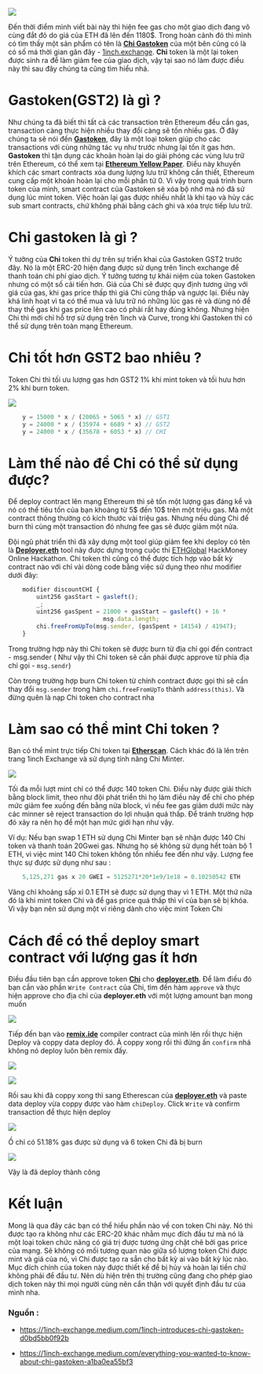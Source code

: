 ![](https://images.viblo.asia/b2560738-f801-4a8e-befb-5021f70d8a3b.jpg)


Đến thời điểm mình viết bài này thì hiện fee gas cho một giao dịch đang vô cùng đắt đỏ do giá của ETH đã lên đến 1180$. Trong hoàn cảnh đó thì mình có tìm thấy một sản phẩm có  tên là **[Chi Gastoken](https://etherscan.io/token/0x0000000000004946c0e9f43f4dee607b0ef1fa1c)**  của một bên cũng có là có số má thời gian gân đây - [1inch.exchange](https://1inch.exchange/). **Chi** token là một lại token được sinh ra để làm giảm fee của giao dịch, vậy tại sao nó làm được điều này thì sau đây chúng ta cũng tìm hiểu nhá.


# Gastoken(GST2) là gì ?

Như chúng ta đã biết thì tất cả các transaction trên Ethereum đều cần gas, transaction càng thực hiện nhiều thay đổi càng sẽ tốn nhiều gas. Ở đây chúng ta sẽ nói đến **[Gastoken](https://gastoken.io/)**, đây là một loại token giúp cho các transactions với cùng những tác vụ như trước nhưng lại tốn ít gas hơn. **Gastoken** thì tận dụng các khoản hoàn lại do giải phóng các vùng lưu trữ trên Ethereum, có thể xem tại  **[Ethereum Yellow Paper](https://ethereum.github.io/yellowpaper/paper.pdf)**. Điều này khuyến khích các smart contracts xóa dung lượng lưu trữ không cần thiết, Ethereum cung cấp một khoản hoàn lại cho mỗi phần tử 0. Vì vậy trong quá trình burn token của mình, smart contract của Gastoken sẽ xóa bộ nhớ mà nó đã sử dụng lúc mint token. Việc hoàn lại gas được nhiều nhất là khi tạo và hủy các sub smart contracts, chứ không phải  bằng cách ghi và xóa trực tiếp lưu trữ. 

# Chi gastoken là gì ?

Ý tưởng của **Chi** token thì dự trên sự triển khai của Gastoken GST2 trước đây. Nó là một ERC-20 hiện đang được sử dụng trên 1inch exchange để thanh toán chi phí giao dịch. Ý tưởng tương tự khái niệm của token Gastoken nhưng có một số cải tiến hơn. Giá của Chi sẽ được quy định tương ứng với giá của gas, khi gas price thấp thì giá Chi cũng  thấp và ngược lại. Điều này khá linh hoạt vì ta có thể mua và lưu trữ nó những lúc gas rẻ và dùng nó để thay thế gas khi gas price lên cao có phải rất hay đúng không. Nhưng hiện Chi thì mới chỉ hỗ trợ sử dụng trên 1inch và Curve, trong khi Gastoken thì có thể sử dụng trên toàn mạng Ethereum.


# Chi tốt hơn GST2 bao nhiêu ?
Token Chi thì tối ưu lượng gas hơn GST2 1% khi mint token và tối hưu hơn 2% khi burn token. 

![](https://images.viblo.asia/c1a3affc-a79b-4ebc-b0db-30b6aa8ffea0.jpeg)

```js
    y = 15000 * x / (20065 + 5065 * x) // GST1
    y = 24000 * x / (35974 + 6689 * x) // GST2
    y = 24000 * x / (35678 + 6053 * x) // CHI
```

# Làm thế nào để Chi có thể sử dụng được?
Để deploy contract lên mạng Ethereum thì sẽ tốn một lượng gas đáng kể và nó có thể tiêu tốn của bạn khoảng từ 5$ đến 10$ trên một triệu gas. Mà một contract thông thường có kích thước vài triệu gas. Nhưng nếu dùng Chi để burn thì cùng một transaction đó nhưng fee gas sẽ được giảm một nửa.

Đội ngũ phát triển thì đã xây dựng một tool giúp giảm fee khi deploy có tên là **[Deployer.eth](https://etherscan.io/address/deployer.eth#code)** tool này được dựng trọng cuộc thi  [ETHGlobal](https://medium.com/@ethglobalco) HackMoney Online Hackathon. Chi token thì cũng có thể được tích hợp vào bất kỳ contract nào với chỉ  vài dòng code bằng việc sử dụng theo như modifier dưới đây:

```js
    modifier discountCHI {
        uint256 gasStart = gasleft();
        _;
        uint256 gasSpent = 21000 + gasStart — gasleft() + 16 *
                           msg.data.length;
        chi.freeFromUpTo(msg.sender, (gasSpent + 14154) / 41947);
    }
```

Trong trường hợp này thì Chi token sẽ được burn từ địa chỉ gọi đến contract - msg.sender ( Như vậy thì Chi token sẽ cần phải được approve từ phía địa chỉ gọi - `msg.sendr`)

Còn trong trường hợp burn Chi token từ chính contract được gọi thì sẽ cần thay đổi `msg.sender` trong hàm `chi.freeFromUpTo` thành `address(this)`. Và đừng quên là nạp Chi token cho contract nha

# Làm sao có thể mint Chi token ?

Bạn có thể mint trực tiếp Chi token tại **[Etherscan](https://etherscan.io/token/0x0000000000004946c0e9F43F4Dee607b0eF1fA1c#writeContract)**. Cách khác đó là lên trên trang 1inch Exchange và sử dụng  tính năng Chi Minter.

![](https://images.viblo.asia/bad6adbe-e0df-45d6-a7aa-4f3815c081bf.png)

Tối đa mỗi lượt mint chỉ có thể được 140 token Chi. Điều này được giải thích bằng block limit, theo như đội phát triển thì họ làm điều này để chỉ cho phép mức giảm fee xuống đến bằng nửa block, vì nếu fee gas giảm dưới mức này các minner sẽ reject transaction do lợi nhuận quá thấp. Để tránh trường hợp đó xảy ra nên họ để một hạn mức giới hạn như vậy.

Ví dụ: Nếu bạn swap 1 ETH sử dụng Chi Minter bạn sẽ nhận được 140 Chi token và thanh toán 20Gwei gas. Nhưng họ sẽ không sử dụng hết toàn bộ 1 ETH, vì việc mint 140 Chi token không tốn nhiều fee đến như vậy. Lượng fee thực sự được sử dụng như sau :

```js
    5,125,271 gas x 20 GWEI = 5125271*20*1e9/1e18 = 0.10250542 ETH 
```

Vâng chỉ khoảng sấp xỉ 0.1 ETH sẽ được sử dụng thay vì 1 ETH. Một thứ nữa đó là khi mint token Chi và để gas price quá thấp thì ví của bạn sẽ bị khóa. Vì vậy bạn nên sử dụng một ví riêng dành cho việc mint Token Chi 

# Cách để có thể deploy smart contract với lượng gas ít hơn

Điều đầu tiên bạn cần approve token **[Chi](https://etherscan.io/address/0x0000000000004946c0e9F43F4Dee607b0eF1fA1c#writeContract)** cho **[deployer.eth](https://etherscan.io/address/deployer.eth)**. Để làm điều đó bạn cần vào phần `Write Contract` của Chi, tìm đến hàm `approve` và thực hiện approve cho địa chỉ của **deployer.eth** với một lượng amount bạn mong muốn

![](https://images.viblo.asia/e30eb5e7-16d3-4d48-844f-87e4c91af7e8.png)

Tiếp đến bạn vào **[remix.ide](https://remix.ethereum.org/)** compiler contract của mình lên rồi thực hiện Deploy và coppy data deploy đó. À coppy xong rồi thì đừng ấn `confirm` nhá không nó deploy luôn bên remix đấy.

![](https://images.viblo.asia/f0a4c600-3e02-48b2-ab00-7479faf5c83c.png)

![](https://images.viblo.asia/f9337018-5332-410d-83d7-af9d4bf673cf.png)

Rồi sau khi đã coppy xong thì sang Etherescan của **[deployer.eth](https://etherscan.io/address/deployer.eth#writeContract)** và paste data deploy vừa coppy được vào hàm `chiDeploy`.  Click `Write` và confirm transaction để thực hiện deploy

![](https://images.viblo.asia/0b05c678-aa9f-46bf-8576-d535e6d5c1ed.png)

Ồ chỉ có 51.18% gas được sử dụng và 6 token Chi đã bị burn

![](https://images.viblo.asia/20a1f0c2-0386-4b04-9928-7689e3e98231.png)

Vậy là đã deploy thành công 

# Kết luận
Mong là qua đây các bạn có thể hiểu phần nào về con token Chi này. Nó thì được tạo ra không như các ERC-20 khác nhằm mục đích đầu tư mà nó là một loại token chức năng có giá trị được tương ứng chặt chẽ bởi gas price của mạng. Sẽ không có mối tương quan nào giữa số lượng token Chi được mint và giá của nó, vì Chi được tạo ra sẵn cho bất kỳ ai vào bất kỳ lúc nào. Mục đích chính của token này được thiết kế để bị hủy và hoàn lại tiền chứ không phải để đầu tư. Nên dù hiện trên thị trường cũng đang cho phép giao dịch token này thì mọi người cùng nên cẩn thận với quyết định đầu tư của mình nha.


### Nguồn :

- https://1inch-exchange.medium.com/1inch-introduces-chi-gastoken-d0bd5bb0f92b

- https://1inch-exchange.medium.com/everything-you-wanted-to-know-about-chi-gastoken-a1ba0ea55bf3
